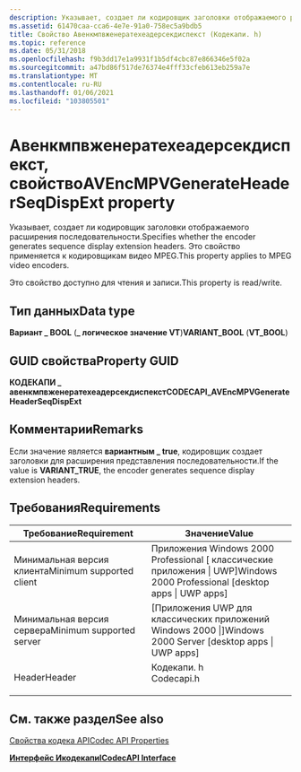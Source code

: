 ```yaml
---
description: Указывает, создает ли кодировщик заголовки отображаемого расширения последовательности. Это свойство применяется к кодировщикам видео MPEG.
ms.assetid: 61470caa-cca6-4e7e-91a0-758ec5a9bdb5
title: Свойство Авенкмпвженератехеадерсекдиспекст (Кодекапи. h)
ms.topic: reference
ms.date: 05/31/2018
ms.openlocfilehash: f9b3dd17e1a9931f1b5df4cbc87e866346e5f02a
ms.sourcegitcommit: a47bd86f517de76374e4fff33cfeb613eb259a7e
ms.translationtype: MT
ms.contentlocale: ru-RU
ms.lasthandoff: 01/06/2021
ms.locfileid: "103805501"
---
```

# <a name="avencmpvgenerateheaderseqdispext-property"></a><span data-ttu-id="0b47a-104">Авенкмпвженератехеадерсекдиспекст, свойство</span><span class="sxs-lookup"><span data-stu-id="0b47a-104">AVEncMPVGenerateHeaderSeqDispExt property</span></span>

<span data-ttu-id="0b47a-105">Указывает, создает ли кодировщик заголовки отображаемого расширения последовательности.</span><span class="sxs-lookup"><span data-stu-id="0b47a-105">Specifies whether the encoder generates sequence display extension headers.</span></span> <span data-ttu-id="0b47a-106">Это свойство применяется к кодировщикам видео MPEG.</span><span class="sxs-lookup"><span data-stu-id="0b47a-106">This property applies to MPEG video encoders.</span></span>

<span data-ttu-id="0b47a-107">Это свойство доступно для чтения и записи.</span><span class="sxs-lookup"><span data-stu-id="0b47a-107">This property is read/write.</span></span>

## <a name="data-type"></a><span data-ttu-id="0b47a-108">Тип данных</span><span class="sxs-lookup"><span data-stu-id="0b47a-108">Data type</span></span>

<span data-ttu-id="0b47a-109">**Вариант \_ BOOL** (**\_ логическое значение VT**)</span><span class="sxs-lookup"><span data-stu-id="0b47a-109">**VARIANT\_BOOL** (**VT\_BOOL**)</span></span>

## <a name="property-guid"></a><span data-ttu-id="0b47a-110">GUID свойства</span><span class="sxs-lookup"><span data-stu-id="0b47a-110">Property GUID</span></span>

<span data-ttu-id="0b47a-111">**КОДЕКАПИ \_ авенкмпвженератехеадерсекдиспекст**</span><span class="sxs-lookup"><span data-stu-id="0b47a-111">**CODECAPI\_AVEncMPVGenerateHeaderSeqDispExt**</span></span>

## <a name="remarks"></a><span data-ttu-id="0b47a-112">Комментарии</span><span class="sxs-lookup"><span data-stu-id="0b47a-112">Remarks</span></span>

<span data-ttu-id="0b47a-113">Если значение является **вариантным \_ true**, кодировщик создает заголовки для расширения представления последовательности.</span><span class="sxs-lookup"><span data-stu-id="0b47a-113">If the value is **VARIANT\_TRUE**, the encoder generates sequence display extension headers.</span></span>

## <a name="requirements"></a><span data-ttu-id="0b47a-114">Требования</span><span class="sxs-lookup"><span data-stu-id="0b47a-114">Requirements</span></span>



| <span data-ttu-id="0b47a-115">Требование</span><span class="sxs-lookup"><span data-stu-id="0b47a-115">Requirement</span></span> | <span data-ttu-id="0b47a-116">Значение</span><span class="sxs-lookup"><span data-stu-id="0b47a-116">Value</span></span> |
|-------------------------------------|---------------------------------------------------------------------------------------|
| <span data-ttu-id="0b47a-117">Минимальная версия клиента</span><span class="sxs-lookup"><span data-stu-id="0b47a-117">Minimum supported client</span></span><br/> | <span data-ttu-id="0b47a-118">Приложения Windows 2000 Professional \[ классические приложения \| UWP\]</span><span class="sxs-lookup"><span data-stu-id="0b47a-118">Windows 2000 Professional \[desktop apps \| UWP apps\]</span></span><br/>                     |
| <span data-ttu-id="0b47a-119">Минимальная версия сервера</span><span class="sxs-lookup"><span data-stu-id="0b47a-119">Minimum supported server</span></span><br/> | <span data-ttu-id="0b47a-120">\[Приложения UWP для классических приложений Windows 2000 \|\]</span><span class="sxs-lookup"><span data-stu-id="0b47a-120">Windows 2000 Server \[desktop apps \| UWP apps\]</span></span><br/>                           |
| <span data-ttu-id="0b47a-121">Header</span><span class="sxs-lookup"><span data-stu-id="0b47a-121">Header</span></span><br/>                   | <dl> <span data-ttu-id="0b47a-122"><dt>Кодекапи. h</dt></span><span class="sxs-lookup"><span data-stu-id="0b47a-122"><dt>Codecapi.h</dt></span></span> </dl> |



## <a name="see-also"></a><span data-ttu-id="0b47a-123">См. также раздел</span><span class="sxs-lookup"><span data-stu-id="0b47a-123">See also</span></span>

<dl> <dt>

[<span data-ttu-id="0b47a-124">Свойства кодека API</span><span class="sxs-lookup"><span data-stu-id="0b47a-124">Codec API Properties</span></span>](codec-api-properties.md)
</dt> <dt>

[<span data-ttu-id="0b47a-125">**Интерфейс Икодекапи**</span><span class="sxs-lookup"><span data-stu-id="0b47a-125">**ICodecAPI Interface**</span></span>](/windows/desktop/api/Strmif/nn-strmif-icodecapi)
</dt> </dl>

 

 




